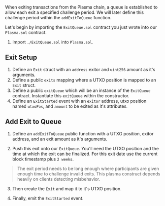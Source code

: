 When exiting transactions from the Plasma chain, a queue is established to allow each exit a specified challenge period. We will later define this challenge period within the `addExitToQueue` function. 

Let's begin by importing the `ExitQueue.sol` contract you just wrote into our `Plasma.sol` contract. 

1. Import `./ExitQueue.sol` into `Plasma.sol`.

## Exit Setup

1. Define an `Exit` struct with an `address` exitor and `uint256` amount as it's arguments.
2. Define a public `exits` mapping where a UTXO position is mapped to an `Exit` struct.
3. Define a public `exitQueue` which will be an instance of the `ExitQueue` contract. Instantiate this `exitQueue` within the constructor.
4. Define an `ExitStarted` event with an `exitor` address, utxo position named `utxoPos`, and `amount` to be exited as it's attributes.

## Add Exit to Queue

1. Define an `addExitToQueue` public function with a UTXO position, exitor address, and an exit amount as it's arguments.

2. Push this exit onto our `ExitQueue`. You'll need the UTXO position and the time at which the exit can be finalized. For this exit date use the current block timestamp plus `2 weeks`.

> The exit period needs to be long enough where participants are given enough time to challenge invalid exits. This plasma construct depends heavily on clients detecting misbehavior. 

3. Then create the `Exit` and map it to it's UTXO position.

4. Finally, emit the `ExitStarted` event.